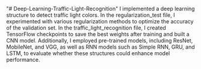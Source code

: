 "# Deep-Learning-Traffic-Light-Recognition" 
I implemented a deep learning structure to detect traffic light colors. In the regularization_test file, I experimented with various regularization methods to optimize the accuracy of the validation set. In the traffic_light_recognition file, I created TensorFlow checkpoints to save the best weights after training and built a CNN model. Additionally, I employed pre-trained models, including ResNet, MobileNet, and VGG, as well as RNN models such as Simple RNN, GRU, and LSTM, to evaluate whether these structures could enhance model performance.
